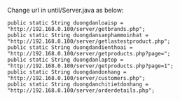 Change url in until/Server.java as below:

    public static String duongdanloaisp = "http://192.168.0.100/server/getbrands.php";
    public static String duongdansanphammoinhat = "http://192.168.0.100/server/getlastestproduct.php";
    public static String duongdandienthoai = "http://192.168.0.100/server/getproducts.php?page=";
    public static String duongdanlaptop = "http://192.168.0.100/server/getproducts.php?page=1";
    public static String duongdandonhang = "http://192.168.0.100/server/customers.php";
    public static String duongdanchitietdonhang = "http://192.168.0.100/server/orderdetails.php";
